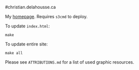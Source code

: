 #christian.delahousse.ca

My [homepage](http://christian.delahousse.ca). Requires `s3cmd` to deploy.

To update `index.html`:

    make

To update entire site:

    make all

Please see `ATTRIBUTIONS.md` for a list of used graphic resources.
